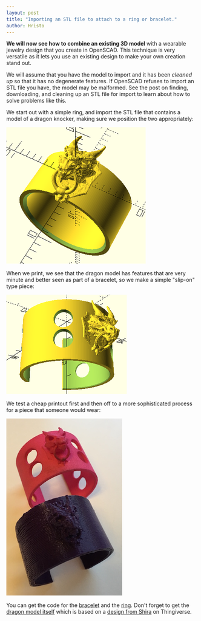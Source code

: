 ```yaml
---
layout: post
title: "Importing an STL file to attach to a ring or bracelet."
author: Hristo
---
```


**We will now see how to combine an existing 3D model** with a wearable jewelry design that you create in OpenSCAD. This technique is very versatile as it lets you use an existing design to make your own creation stand out.

We will assume that you have the model to import and it has been _cleaned up_ so that it has no degenerate features. If OpenSCAD refuses to import an STL file you have, the model may be malformed. See the post on finding, downloading, and cleaning up an STL file for import to learn about how to solve problems like this.

We start out with a simple ring, and import the STL file that contains a model of a dragon knocker, making sure we position the two appropriately:

![Dragon ring.](/images_posts/dragon_import_ring.png)

When we print, we see that the dragon model has features that are very minute and better seen as part of a bracelet, so we make a simple "slip-on" type piece:

![Dragon bracelet.](/images_posts/dragon_import_bracelet.png)

We test a cheap printout first and then off to a more sophisticated process for a piece that someone would wear:

![Plastic printouts.](/images_posts/dragon_import_actual.jpg)

You can get the code for the [bracelet](/code/dragon_import_bracelet.scad) and the [ring](/code/dragon_import_ring.scad). Don't forget to get the [dragon model itself](/assets/Dragon_Knocker_8_Solid.stl) which is based on a [design from Shira](https://www.thingiverse.com/thing:1458545) on Thingiverse.